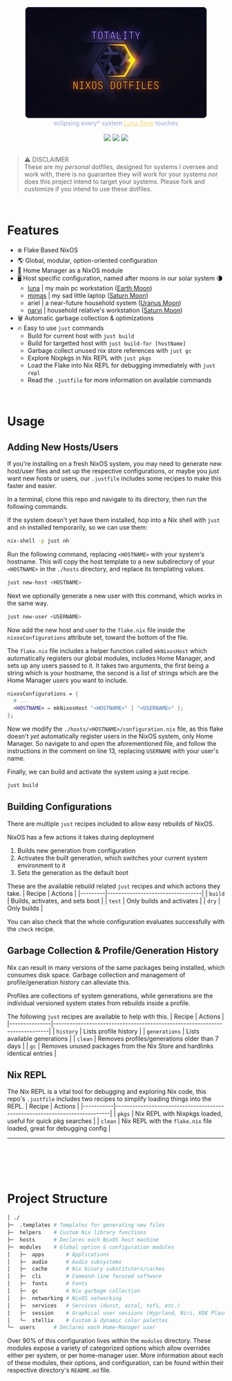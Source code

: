 <div align="center"><img src="./.assets/banner.png" /></div>
<div align="center" style="color: #97A1D9;">eclipsing every* system <a href="https://gitlab.com/luna-skye" style="color: #ECD974;">Luna Skye</a> touches</div><br>
<div align="center">
  <a href="https://github.com/luna-skye/dotfiles/-/commits/main"><img src="https://img.shields.io/github/last-commit/luna-skye/dotfiles?style=for-the-badge&labelColor=313244"></a>
  <a href="https://gitlab.com/luna-skye/dotfiles/-/blob/main/LICENSE"><img src="https://img.shields.io/static/v1.svg?style=for-the-badge&label=License&message=MIT&logoColor=ca9ee6&colorA=313244&colorB=cba6f7"/></a>
  <a href="https://nixos.org"><img src="https://img.shields.io/badge/NixOS-unstable-blue.svg?style=for-the-badge&labelColor=313244&logo=NixOS&logoColor=white&color=91D7E3"></a>
</div>
<br>

> ⚠️ DISCLAIMER<br>
> These are my *personal* dotfiles, designed for systems I oversee and work with, there is no guarantee they will work for your systems nor does this project intend to target your systems. Please fork and customize if you intend to use these dotfiles.

<br>

# Features
* ❄️ Flake Based NixOS
* 🌎 Global, modular, option-oriented configuration
* 🏡 Home Manager as a NixOS module
* 🖥️ Host specific configuration, named after moons in our solar system 🌘
  * [luna](https://pcpartpicker.com/user/DeceptiveSanctuary/saved/KyRwqs) | my main pc workstation ([Earth Moon](https://science.nasa.gov/moon/))
  * [mimas](https://www.amazon.com/HP-Pavilion-14-dw1010wm-Touch-Processor/dp/B09N9T9SLW) | my sad little laptop ([Saturn Moon](https://science.nasa.gov/saturn/moons/mimas/))
  * ariel | a near-future household system ([Uranus Moon](https://science.nasa.gov/uranus/moons/ariel/))
  * [narvi](https://pcpartpicker.com/list/mnznCd) | household relative's workstation ([Saturn Moon](https://science.nasa.gov/saturn/moons/narvi/))
* 🗑️ Automatic garbage collection & optimizations
* 🔥 Easy to use `just` commands
  * Build for current host with `just build`
  * Build for targetted host with `just build-for [hostName]`
  * Garbage collect unused nix store references with `just gc`
  * Explore Nixpkgs in Nix REPL with `just pkgs`
  * Load the Flake into Nix REPL for debugging immediately with `just repl`
  * Read the `.justfile` for more information on available commands

<br>

# Usage
## Adding New Hosts/Users
If you're installing on a fresh NixOS system, you may need to generate new host/user files and set up the respective configurations, or maybe you just want new hosts or users, our `.justfile` includes some recipes to make this faster and easier.

In a terminal, clone this repo and navigate to its directory, then run the following commands.

If the system doesn't yet have them installed, hop into a Nix shell with `just` and `nh` installed temporarily, so we can use them:
```bash
nix-shell -p just nh
```

Run the following command, replacing `<HOSTNAME>` with your system's hostname.
This will copy the host template to a new subdirectory of your `<HOSTNAME>` in the `./hosts` directory, and replace its templating values.
```bash
just new-host <HOSTNAME>
```

Next we optionally generate a new user with this command, which works in the same way.
```bash
just new-user <USERNAME>
```

Now add the new host and user to the `flake.nix` file inside the `nixosConfigurations` attribute set, toward the bottom of the file.

The `flake.nix` file includes a helper function called `mkNixosHost` which automatically registers our global modules, includes Home Manager, and sets up any users passed to it. It takes two arguments, the first being a string which is your hostname, the second is a list of strings which are the Home Manager users you want to include.
```nix
nixosConfigurations = {
  # ...
  <HOSTNAME> = mkNixosHost "<HOSTNAME>" [ "<USERNAME>" ];
};
```

Now we modify the `./hosts/<HOSTNAME>/configuration.nix` file, as this flake doesn't *yet* automatically register users in the NixOS system, only Home Manager. So navigate to and open the aforementioned file, and follow the instructions in the comment on line 13, replacing `USERNAME` with your user's name.

Finally, we can build and activate the system using a just recipe.
```bash
just build
```

## Building Configurations
There are multiple `just` recipes included to allow easy rebuilds of NixOS.

NixOS has a few actions it takes during deployment
1. Builds new generation from configuration
2. Activates the built generation, which switches your current system environment to it
3. Sets the generation as the default boot

These are the available rebuild related `just` recipes and which actions they take.
| Recipe  | Actions                          |
|---------|----------------------------------|
| `build` | Builds, activates, and sets boot |
| `test`  | Only builds and activates        |
| `dry`   | Only builds                      |

You can also check that the whole configuration evaluates successfully with the `check` recipe.

## Garbage Collection & Profile/Generation History
Nix can result in many versions of the same packages being installed, which consumes disk space. Garbage collection and management of profile/generation history can alleviate this.

Profiles are collections of system generations, while generations are the individual versioned system states from rebuilds inside a profile.

The following `just` recipes are available to help with this.
| Recipe        | Actions                                                                    |
|---------------|----------------------------------------------------------------------------|
| `history`     | Lists profile history                                                      |
| `generations` | Lists available generations                                                |
| `clean`       | Removes profiles/generations older than 7 days                             |
| `gc`          | Removes unused packages from the Nix Store and hardlinks identical entries |

## Nix REPL
The Nix REPL is a vital tool for debugging and exploring Nix code, this repo's `.justfile` includes two recipes to simplify loading things into the REPL.
| Recipe    | Actions                                                                    |
|-----------|----------------------------------------------------------------------------|
| `pkgs`    | Nix REPL with Nixpkgs loaded, useful for quick pkg searches                |
| `clean`   | Nix REPL with the `flake.nix` file loaded, great for debugging config      |

---
<br><br><br><br>


# Project Structure
```bash
│ ./
├─  .templates # Templates for generating new files
├─  helpers    # Custom Nix library functions
├─  hosts      # Declares each NixOS host machine
├─  modules    # Global option & configuration modules
│   ├─  apps       # Applications
│   ├─  audio      # Audio subsystems
│   ├─  cache      # Nix binary substituters/caches
│   ├─  cli        # Command-line focused software
│   ├─  fonts      # Fonts
│   ├─  gc         # Nix garbage collection
│   ├─  networking # NixOS networking
│   ├─  services   # Services (dunst, astal, tofi, etc.)
│   ├─  session    # Graphical user sessions (Hyprland, Niri, KDE Plasma)
│   └─  stellix    # Custom & dynamic color palettes
└─  users      # Declares each Home-Manager user
```

Over 90% of this configuration lives within the `modules` directory. These modules expose a variety of categorized options which allow overrides either per system, or per home-manager user.
More information about each of these modules, their options, and configuration, can be found within their respective directory's `README.md` file.

